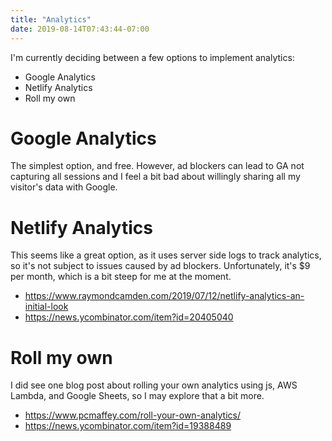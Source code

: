 ```yaml
---
title: "Analytics"
date: 2019-08-14T07:43:44-07:00
---
```


I'm currently deciding between a few options to implement analytics:

- Google Analytics
- Netlify Analytics
- Roll my own

# Google Analytics

The simplest option, and free. However, ad blockers can lead to GA not capturing all sessions and I feel a bit bad about willingly sharing all my visitor's data with Google.

# Netlify Analytics

This seems like a great option, as it uses server side logs to track analytics, so it's not subject to issues caused by ad blockers. Unfortunately, it's $9 per month, which is a bit steep for me at the moment.

- https://www.raymondcamden.com/2019/07/12/netlify-analytics-an-initial-look
- https://news.ycombinator.com/item?id=20405040

# Roll my own

I did see one blog post about rolling your own analytics using js, AWS Lambda, and Google Sheets, so I may explore that a bit more.

- https://www.pcmaffey.com/roll-your-own-analytics/
- https://news.ycombinator.com/item?id=19388489